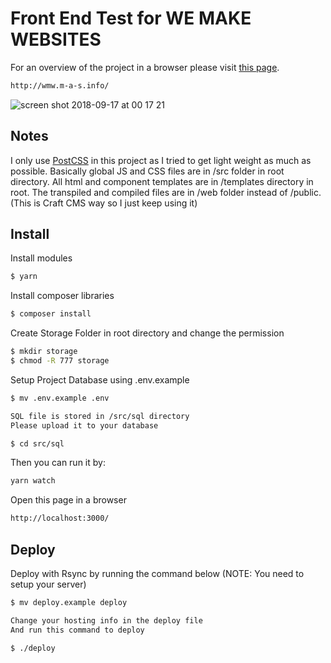 # Front End Test for WE MAKE WEBSITES

For an overview of the project in a browser please visit [this page](http://wmw.m-a-s.info/).

```sh
http://wmw.m-a-s.info/
```

![screen shot 2018-09-17 at 00 17 21](https://user-images.githubusercontent.com/4133530/45602073-52ba0a80-ba0f-11e8-88d1-791786a74db4.png)

## Notes
I only use [PostCSS](https://postcss.org/) in this project as I tried to get light weight as much as possible.
Basically global JS and CSS files are in /src folder in root directory.
All html and component templates are in /templates directory in root.
The transpiled and compiled files are in /web folder instead of /public.
(This is Craft CMS way so I just keep using it)

## Install

Install modules

```sh
$ yarn
```

Install composer libraries

```sh
$ composer install
```

Create Storage Folder in root directory and change the permission

```sh
$ mkdir storage
$ chmod -R 777 storage
```

Setup Project Database using .env.example

```sh
$ mv .env.example .env

SQL file is stored in /src/sql directory
Please upload it to your database

$ cd src/sql
```

Then you can run it by:

```sh
yarn watch
```

Open this page in a browser

```sh
http://localhost:3000/
```

## Deploy

Deploy with Rsync by running the command below (NOTE: You need to setup your server)

```sh
$ mv deploy.example deploy

Change your hosting info in the deploy file
And run this command to deploy

$ ./deploy
```
